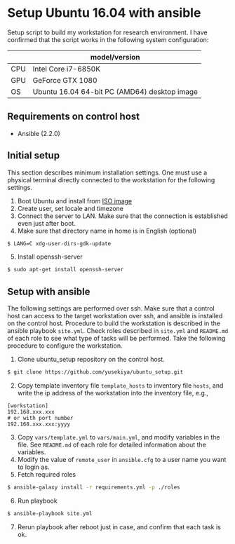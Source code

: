 # Setup Ubuntu 16.04 with ansible

Setup script to build my workstation for research environment.
I have confirmed that the script works in the following system configuration:

| | model/version |
|---|---|
| CPU | Intel Core i7-6850K |
| GPU | GeForce GTX 1080 |
| OS | Ubuntu 16.04 64-bit PC (AMD64) desktop image |



## Requirements on control host

- Ansible (2.2.0)


## Initial setup

This section describes minimum installation settings.
One must use a physical terminal directly connected to the workstation for the following settings.

1. Boot Ubuntu and install from [ISO image][1]
2. Create user, set locale and timezone
3. Connect the server to LAN. Make sure that the connection is established even just after boot.
4. Make sure that directory name in home is in English (optional)

  ```bash
  $ LANG=C xdg-user-dirs-gdk-update
  ```

5. Install openssh-server

  ```bash
  $ sudo apt-get install openssh-server
  ```


## Setup with ansible

The following settings are performed over ssh.
Make sure that a control host can access to the target workstation over ssh, and ansible is installed on the control host.
Procedure to build the workstation is described in the ansible playbook `site.yml`.
Check roles described in `site.yml` and `README.md` of each role to see what type of tasks will be performed.
Take the following procedure to configure the workstation.

1. Clone ubuntu_setup repository on the control host.

  ``` bash
  $ git clone https://github.com/yusekiya/ubuntu_setup.git
  ```

2. Copy template inventory file `template_hosts` to inventory file `hosts`, and write the ip address of the workstation into the inventory file, e.g.,

  ``` ini:hosts
  [workstation]
  192.168.xxx.xxx
  # or with port number
  192.168.xxx.xxx:yyyy
  ```

3. Copy `vars/template.yml` to `vars/main.yml`, and modify variables in the file.
See `README.md` of each role for detailed information about the variables.
4. Modify the value of `remote_user` in `ansible.cfg` to a user name you want to login as.
5. Fetch required roles

  ```bash
  $ ansible-galaxy install -r requirements.yml -p ./roles
  ```

6. Run playbook

  ``` bash
  $ ansible-playbook site.yml
  ```

7. Rerun playbook after reboot just in case, and confirm that each task is ok.

<!-- References -->
[1]: http://releases.ubuntu.com/16.04/
